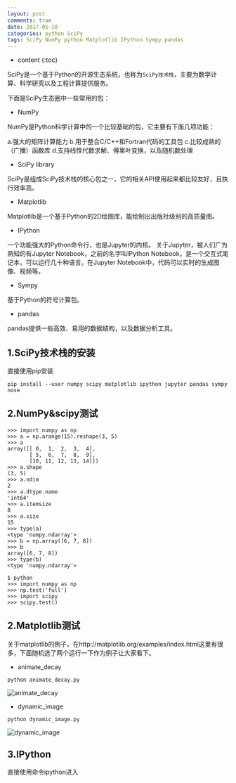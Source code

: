 ```yaml
---
layout: post
comments: true
date: 2017-05-10
categories: python SciPy
tags: SciPy NumPy python Matplotlib IPython Sympy pandas
---
```


* content
{:toc}

SciPy是一个基于Python的开源生态系统，也称为<code>SciPy技术栈</code>，主要为数学计算、科学研究以及工程计算提供服务。



下面是SciPy生态圈中一些常用的包：

 - NumPy

NumPy是Python科学计算中的一个比较基础的包，它主要有下面几项功能：

a.强大的矩阵计算能力
b.用于整合C/C++和Fortran代码的工具包
c.比较成熟的（广播）函数库
d.支持线性代数求解、傅里叶变换，以及随机数处理

- SciPy library

SciPy是组成SciPy技术栈的核心包之一，它的相关API使用起来都比较友好，且执行效率高。

- Matplotlib

Matplotlib是一个基于Python的2D绘图库，能绘制出出版社级别的高质量图。

- IPython

一个功能强大的Python命令行，也是Jupyter的内核。
关于Jupyter，被人们广为熟知的有Jupyter Notebook，之前的名字叫IPython Notebook，是一个交互式笔记本，可以运行几十种语言。在Jupyter Notebook中，代码可以实时的生成图像、视频等。

- Sympy

基于Python的符号计算包。

- pandas

pandas提供一些高效、易用的数据结构，以及数据分析工具。


## 1.SciPy技术栈的安装

直接使用pip安装
```
pip install --user numpy scipy matplotlib ipython jupyter pandas sympy nose
```

## 2.NumPy&scipy测试

```
>>> import numpy as np
>>> a = np.arange(15).reshape(3, 5)
>>> a
array([[ 0,  1,  2,  3,  4],
       [ 5,  6,  7,  8,  9],
       [10, 11, 12, 13, 14]])
>>> a.shape
(3, 5)
>>> a.ndim
2
>>> a.dtype.name
'int64'
>>> a.itemsize
8
>>> a.size
15
>>> type(a)
<type 'numpy.ndarray'>
>>> b = np.array([6, 7, 8])
>>> b
array([6, 7, 8])
>>> type(b)
<type 'numpy.ndarray'>
```

```
$ python
>>> import numpy as np
>>> np.test('full')
>>> import scipy
>>> scipy.test()
```

## 2.Matplotlib测试

关于matplotlib的例子，在http://matplotlib.org/examples/index.html这里有很多，下面随机选了两个运行一下作为例子让大家看下。

- animate_decay

```
python animate_decay.py
```

![animate_decay](http://7xriy2.com1.z0.glb.clouddn.com/animate_decay.gif "animate_decay")

- dynamic_image

```
python dynamic_image.py
```

![dynamic_image](http://7xriy2.com1.z0.glb.clouddn.com/dynamic_image.gif "dynamic_image")



## 3.IPython

直接使用命令ipython进入
